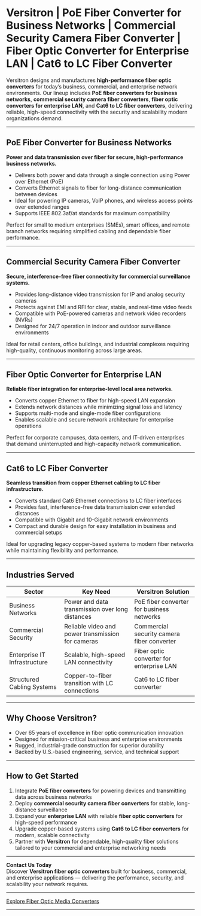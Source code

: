 # Versitron | PoE Fiber Converter for Business Networks | Commercial Security Camera Fiber Converter | Fiber Optic Converter for Enterprise LAN | Cat6 to LC Fiber Converter

Versitron designs and manufactures **high-performance fiber optic converters** for today’s business, commercial, and enterprise network environments. Our lineup includes **PoE fiber converters for business networks**, **commercial security camera fiber converters**, **fiber optic converters for enterprise LAN**, and **Cat6 to LC fiber converters**, delivering reliable, high-speed connectivity with the security and scalability modern organizations demand.

---

## PoE Fiber Converter for Business Networks

**Power and data transmission over fiber for secure, high-performance business networks.**

- Delivers both power and data through a single connection using Power over Ethernet (PoE)  
- Converts Ethernet signals to fiber for long-distance communication between devices  
- Ideal for powering IP cameras, VoIP phones, and wireless access points over extended ranges  
- Supports IEEE 802.3af/at standards for maximum compatibility  

Perfect for small to medium enterprises (SMEs), smart offices, and remote branch networks requiring simplified cabling and dependable fiber performance.

---

## Commercial Security Camera Fiber Converter

**Secure, interference-free fiber connectivity for commercial surveillance systems.**

- Provides long-distance video transmission for IP and analog security cameras  
- Protects against EMI and RFI for clear, stable, and real-time video feeds  
- Compatible with PoE-powered cameras and network video recorders (NVRs)  
- Designed for 24/7 operation in indoor and outdoor surveillance environments  

Ideal for retail centers, office buildings, and industrial complexes requiring high-quality, continuous monitoring across large areas.

---

## Fiber Optic Converter for Enterprise LAN

**Reliable fiber integration for enterprise-level local area networks.**

- Converts copper Ethernet to fiber for high-speed LAN expansion  
- Extends network distances while minimizing signal loss and latency  
- Supports multi-mode and single-mode fiber configurations  
- Enables scalable and secure network architecture for enterprise operations  

Perfect for corporate campuses, data centers, and IT-driven enterprises that demand uninterrupted and high-capacity network communication.

---

## Cat6 to LC Fiber Converter

**Seamless transition from copper Ethernet cabling to LC fiber infrastructure.**

- Converts standard Cat6 Ethernet connections to LC fiber interfaces  
- Provides fast, interference-free data transmission over extended distances  
- Compatible with Gigabit and 10-Gigabit network environments  
- Compact and durable design for easy installation in business and commercial setups  

Ideal for upgrading legacy copper-based systems to modern fiber networks while maintaining flexibility and performance.

---

## Industries Served

| Sector                     | Key Need                                         | Versitron Solution                                 |
|-----------------------------|--------------------------------------------------|----------------------------------------------------|
| Business Networks           | Power and data transmission over long distances  | PoE fiber converter for business networks          |
| Commercial Security          | Reliable video and power transmission for cameras | Commercial security camera fiber converter         |
| Enterprise IT Infrastructure | Scalable, high-speed LAN connectivity             | Fiber optic converter for enterprise LAN           |
| Structured Cabling Systems   | Copper-to-fiber transition with LC connections   | Cat6 to LC fiber converter                         |

---

## Why Choose Versitron?

- Over 65 years of excellence in fiber optic communication innovation  
- Designed for mission-critical business and enterprise environments  
- Rugged, industrial-grade construction for superior durability  
- Backed by U.S.-based engineering, service, and technical support  

---

## How to Get Started

1. Integrate **PoE fiber converters** for powering devices and transmitting data across business networks  
2. Deploy **commercial security camera fiber converters** for stable, long-distance surveillance  
3. Expand your **enterprise LAN** with reliable **fiber optic converters** for high-speed performance  
4. Upgrade copper-based systems using **Cat6 to LC fiber converters** for modern, scalable connectivity  
5. Partner with **Versitron** for dependable, high-quality fiber solutions tailored to your commercial and enterprise networking needs  

---

**Contact Us Today**  
Discover **Versitron fiber optic converters** built for business, commercial, and enterprise applications — delivering the performance, security, and scalability your network requires.  

---

[Explore Fiber Optic Media Converters](https://www.versitron.com/collections/fiber-optic-media-converters)

---
